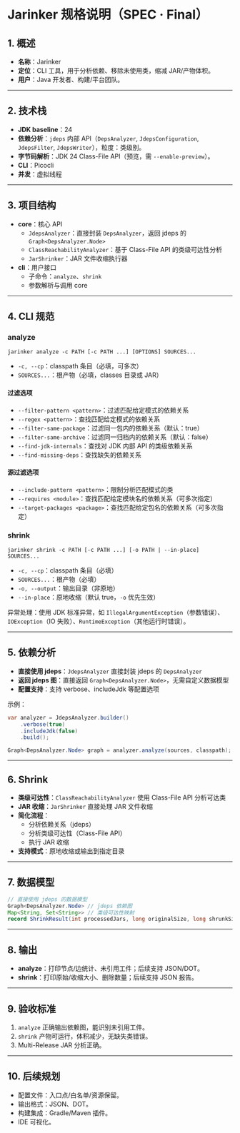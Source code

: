 # Jarinker 规格说明（SPEC · Final）

## 1. 概述
- **名称**：Jarinker
- **定位**：CLI 工具，用于分析依赖、移除未使用类，缩减 JAR/产物体积。
- **用户**：Java 开发者、构建/平台团队。

---

## 2. 技术栈
- **JDK baseline**：24
- **依赖分析**：`jdeps` 内部 API（`DepsAnalyzer`, `JdepsConfiguration`, `JdepsFilter`, `JdepsWriter`），粒度：类级别。
- **字节码解析**：JDK 24 Class-File API（预览，需 `--enable-preview`）。
- **CLI**：Picocli
- **并发**：虚拟线程

---

## 3. 项目结构
- **core**：核心 API
    - `JdepsAnalyzer`：直接封装 `DepsAnalyzer`，返回 jdeps 的 `Graph<DepsAnalyzer.Node>`
    - `ClassReachabilityAnalyzer`：基于 Class-File API 的类级可达性分析
    - `JarShrinker`：JAR 文件收缩执行器
- **cli**：用户接口
    - 子命令：`analyze`、`shrink`
    - 参数解析与调用 core

---

## 4. CLI 规范
### analyze
```
jarinker analyze -c PATH [-c PATH ...] [OPTIONS] SOURCES...
```
- `-c, --cp`：classpath 条目（必填，可多次）
- `SOURCES...`：根产物（必填，classes 目录或 JAR）

#### 过滤选项
- `--filter-pattern <pattern>`：过滤匹配给定模式的依赖关系
- `--regex <pattern>`：查找匹配给定模式的依赖关系
- `--filter-same-package`：过滤同一包内的依赖关系（默认：true）
- `--filter-same-archive`：过滤同一归档内的依赖关系（默认：false）
- `--find-jdk-internals`：查找对 JDK 内部 API 的类级依赖关系
- `--find-missing-deps`：查找缺失的依赖关系

#### 源过滤选项
- `--include-pattern <pattern>`：限制分析匹配模式的类
- `--requires <module>`：查找匹配给定模块名的依赖关系（可多次指定）
- `--target-packages <package>`：查找匹配给定包名的依赖关系（可多次指定）



### shrink
```
jarinker shrink -c PATH [-c PATH ...] [-o PATH | --in-place] SOURCES...
```
- `-c, --cp`：classpath 条目（必填）
- `SOURCES...`：根产物（必填）
- `-o, --output`：输出目录（非原地）
- `--in-place`：原地收缩（默认 true，`-o` 优先生效）

异常处理：使用 JDK 标准异常，如 `IllegalArgumentException`（参数错误）、`IOException`（IO 失败）、`RuntimeException`（其他运行时错误）。

---

## 5. 依赖分析
- **直接使用 jdeps**：`JdepsAnalyzer` 直接封装 jdeps 的 `DepsAnalyzer`
- **返回 jdeps 图**：直接返回 `Graph<DepsAnalyzer.Node>`，无需自定义数据模型
- **配置支持**：支持 verbose、includeJdk 等配置选项

示例：
```java
var analyzer = JdepsAnalyzer.builder()
    .verbose(true)
    .includeJdk(false)
    .build();

Graph<DepsAnalyzer.Node> graph = analyzer.analyze(sources, classpath);
```

---

## 6. Shrink
- **类级可达性**：`ClassReachabilityAnalyzer` 使用 Class-File API 分析可达类
- **JAR 收缩**：`JarShrinker` 直接处理 JAR 文件收缩
- **简化流程**：
    - 分析依赖关系（jdeps）
    - 分析类级可达性（Class-File API）
    - 执行 JAR 收缩
- **支持模式**：原地收缩或输出到指定目录

---

## 7. 数据模型
```java
// 直接使用 jdeps 的数据模型
Graph<DepsAnalyzer.Node> // jdeps 依赖图
Map<String, Set<String>> // 类级可达性映射
record ShrinkResult(int processedJars, long originalSize, long shrunkSize) // 收缩结果
```

---

## 8. 输出
- **analyze**：打印节点/边统计、未引用工件；后续支持 JSON/DOT。
- **shrink**：打印原始/收缩大小、删除数量；后续支持 JSON 报告。

---

## 9. 验收标准
1. `analyze` 正确输出依赖图，能识别未引用工件。
2. `shrink` 产物可运行，体积减少，无缺失类错误。
3. Multi-Release JAR 分析正确。

---

## 10. 后续规划
- 配置文件：入口点/白名单/资源保留。
- 输出格式：JSON、DOT。
- 构建集成：Gradle/Maven 插件。
- IDE 可视化。  